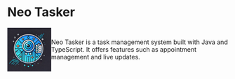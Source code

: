 # Neo Tasker

<div style="display: flex; justify-content: between; align-items: center;">
 <img src="./frontend/public/logo.png" width="100px" height="100px" />
 <span>Neo Tasker is a task management system built with Java and TypeScript. It offers features such as appointment management and live updates.</span>
</div>
